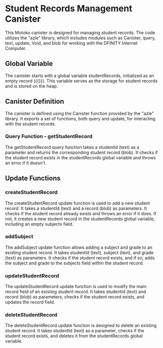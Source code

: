 # Student Records Management Canister

This Motoko canister is designed for managing student records. The code utilizes the "azle" library, which includes modules such as Canister, query, text, update, Void, and blob for working with the DFINITY Internet Computer.

## Global Variable
The canister starts with a global variable studentRecords, initialized as an empty record ({{}}). This variable serves as the storage for student records and is stored on the heap.

## Canister Definition
The canister is defined using the Canister function provided by the "azle" library. It exports a set of functions, both query and update, for interacting with the student records.

### Query Function - getStudentRecord
The getStudentRecord query function takes a studentId (text) as a parameter and returns the corresponding student record (blob). It checks if the student record exists in the studentRecords global variable and throws an error if it doesn't.

## Update Functions
### createStudentRecord
The createStudentRecord update function is used to add a new student record. It takes a studentId (text) and a record (blob) as parameters. It checks if the student record already exists and throws an error if it does. If not, it creates a new student record in the studentRecords global variable, including an empty subjects field.
### addSubject
The addSubject update function allows adding a subject and grade to an existing student record. It takes studentId (text), subject (text), and grade (text) as parameters. It checks if the student record exists, and if so, adds the subject and grade to the subjects field within the student record.
### updateStudentRecord
The updateStudentRecord update function is used to modify the main record field of an existing student record. It takes studentId (text) and record (blob) as parameters, checks if the student record exists, and updates the record field.
### deleteStudentRecord
The deleteStudentRecord update function is designed to delete an existing student record. It takes studentId (text) as a parameter, checks if the student record exists, and deletes it from the studentRecords global variable.